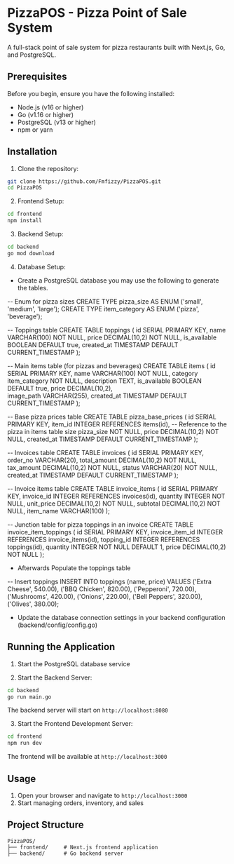 # PizzaPOS - Pizza Point of Sale System

A full-stack point of sale system for pizza restaurants built with Next.js, Go, and PostgreSQL.

## Prerequisites

Before you begin, ensure you have the following installed:
- Node.js (v16 or higher)
- Go (v1.16 or higher)
- PostgreSQL (v13 or higher)
- npm or yarn

## Installation

1. Clone the repository:
```bash
git clone https://github.com/Fmfizzy/PizzaPOS.git
cd PizzaPOS
```

2. Frontend Setup:
```bash
cd frontend
npm install
```

3. Backend Setup:
```bash
cd backend
go mod download
```

4. Database Setup:
- Create a PostgreSQL database you may use the following to generate the tables.

-- Enum for pizza sizes
CREATE TYPE pizza_size AS ENUM ('small', 'medium', 'large');
CREATE TYPE item_category AS ENUM ('pizza', 'beverage');

-- Toppings table
CREATE TABLE toppings (
    id SERIAL PRIMARY KEY,
    name VARCHAR(100) NOT NULL,
    price DECIMAL(10,2) NOT NULL,
    is_available BOOLEAN DEFAULT true,
    created_at TIMESTAMP DEFAULT CURRENT_TIMESTAMP
);

-- Main items table (for pizzas and beverages)
CREATE TABLE items (
    id SERIAL PRIMARY KEY,
    name VARCHAR(100) NOT NULL,
    category item_category NOT NULL,
    description TEXT,
    is_available BOOLEAN DEFAULT true,
    price DECIMAL(10,2),  
    image_path VARCHAR(255),
    created_at TIMESTAMP DEFAULT CURRENT_TIMESTAMP
);

-- Base pizza prices table
CREATE TABLE pizza_base_prices (
    id SERIAL PRIMARY KEY,
    item_id INTEGER REFERENCES items(id),  -- Reference to the pizza in items table
    size pizza_size NOT NULL,
    price DECIMAL(10,2) NOT NULL,
    created_at TIMESTAMP DEFAULT CURRENT_TIMESTAMP
);


-- Invoices table
CREATE TABLE invoices (
    id SERIAL PRIMARY KEY,
    order_no VARCHAR(20),
    total_amount DECIMAL(10,2) NOT NULL,
    tax_amount DECIMAL(10,2) NOT NULL,
    status VARCHAR(20) NOT NULL,
    created_at TIMESTAMP DEFAULT CURRENT_TIMESTAMP
);

-- Invoice items table
CREATE TABLE invoice_items (
    id SERIAL PRIMARY KEY,
    invoice_id INTEGER REFERENCES invoices(id),
    quantity INTEGER NOT NULL,
    unit_price DECIMAL(10,2) NOT NULL,
    subtotal DECIMAL(10,2) NOT NULL,
    item_name VARCHAR(100)
);

-- Junction table for pizza toppings in an invoice
CREATE TABLE invoice_item_toppings (
    id SERIAL PRIMARY KEY,
    invoice_item_id INTEGER REFERENCES invoice_items(id),
    topping_id INTEGER REFERENCES toppings(id),
    quantity INTEGER NOT NULL DEFAULT 1,
    price DECIMAL(10,2) NOT NULL
);

- Afterwards Populate the toppings table

-- Insert toppings
INSERT INTO toppings (name, price) VALUES
    ('Extra Cheese', 540.00),
    ('BBQ Chicken', 820.00),
    ('Pepperoni', 720.00),
    ('Mushrooms', 420.00),
    ('Onions', 220.00),
    ('Bell Peppers', 320.00),
    ('Olives', 380.00);


- Update the database connection settings in your backend configuration 
  (backend/config/config.go)


## Running the Application

1. Start the PostgreSQL database service

2. Start the Backend Server:
```bash
cd backend
go run main.go
```
The backend server will start on `http://localhost:8080`

3. Start the Frontend Development Server:
```bash
cd frontend
npm run dev
```
The frontend will be available at `http://localhost:3000`

## Usage

1. Open your browser and navigate to `http://localhost:3000`
2. Start managing orders, inventory, and sales

## Project Structure

```
PizzaPOS/
├── frontend/     # Next.js frontend application
├── backend/      # Go backend server
```
